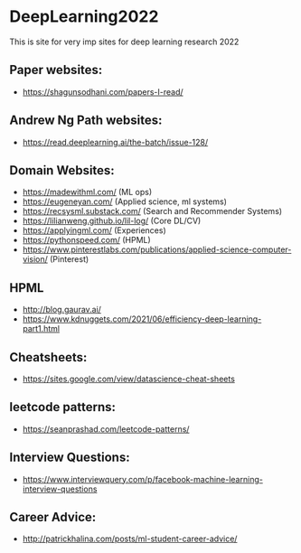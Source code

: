 # DeepLearning2022
This is site for very imp sites for deep learning research 2022


## Paper websites:
- https://shagunsodhani.com/papers-I-read/


## Andrew Ng Path websites:

- https://read.deeplearning.ai/the-batch/issue-128/

## Domain Websites:

- https://madewithml.com/  (ML ops)
- https://eugeneyan.com/   (Applied science, ml systems)
- https://recsysml.substack.com/ (Search and Recommender Systems)
- https://lilianweng.github.io/lil-log/ (Core DL/CV)
- https://applyingml.com/ (Experiences)
- https://pythonspeed.com/ (HPML)
- https://www.pinterestlabs.com/publications/applied-science-computer-vision/ (Pinterest)

## HPML

- http://blog.gaurav.ai/
- https://www.kdnuggets.com/2021/06/efficiency-deep-learning-part1.html

## Cheatsheets:

- https://sites.google.com/view/datascience-cheat-sheets


## leetcode patterns:

- https://seanprashad.com/leetcode-patterns/

## Interview Questions:

- https://www.interviewquery.com/p/facebook-machine-learning-interview-questions

## Career Advice:

- http://patrickhalina.com/posts/ml-student-career-advice/
